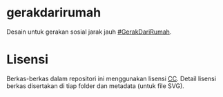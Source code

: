 # gerakdarirumah
Desain untuk gerakan sosial jarak jauh [#GerakDariRumah](https://gerakdarirumah.id/).

# Lisensi
Berkas-berkas dalam repositori ini menggunakan lisensi [CC](https://creativecommons.org/). Detail lisensi berkas disertakan di tiap folder dan metadata (untuk file SVG). 
